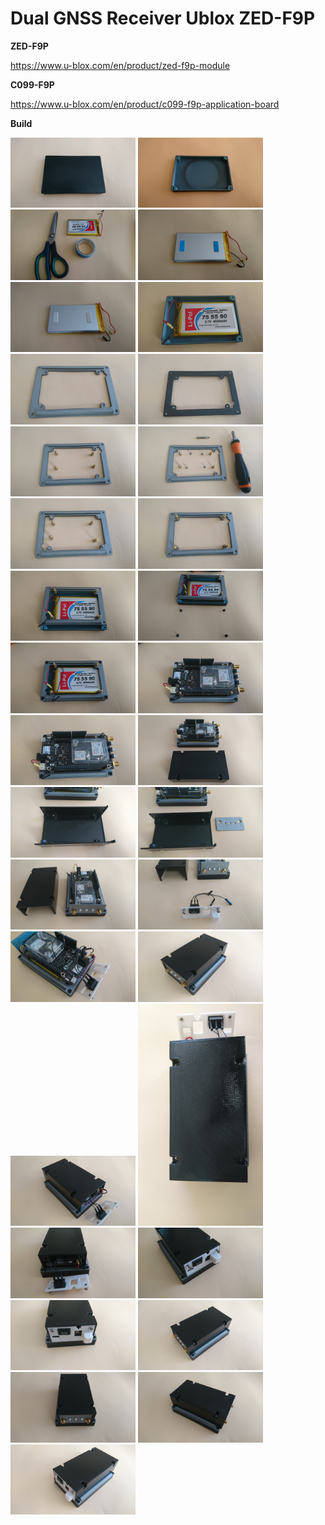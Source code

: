 # Dual GNSS Receiver Ublox ZED-F9P

**ZED-F9P**

https://www.u-blox.com/en/product/zed-f9p-module

**C099-F9P**

https://www.u-blox.com/en/product/c099-f9p-application-board

**Build**

<img src="./Build/DSC_0013.JPG" width="200"> <img src="./Build/DSC_0014.JPG" width="200"> <img src="./Build/DSC_0015.JPG" width="200">
<img src="./Build/DSC_0016.JPG" width="200"> <img src="./Build/DSC_0017.JPG" width="200"> <img src="./Build/DSC_0018.JPG" width="200">
<img src="./Build/DSC_0019.JPG" width="200"> <img src="./Build/DSC_0020.JPG" width="200"> <img src="./Build/DSC_0021.JPG" width="200">
<img src="./Build/DSC_0022.JPG" width="200"> <img src="./Build/DSC_0023.JPG" width="200"> <img src="./Build/DSC_0024.JPG" width="200">
<img src="./Build/DSC_0025.JPG" width="200"> <img src="./Build/DSC_0026.JPG" width="200"> <img src="./Build/DSC_0027.JPG" width="200">
<img src="./Build/DSC_0028.JPG" width="200"> <img src="./Build/DSC_0029.JPG" width="200"> <img src="./Build/DSC_0030.JPG" width="200">
<img src="./Build/DSC_0031.JPG" width="200"> <img src="./Build/DSC_0032.JPG" width="200"> <img src="./Build/DSC_0034.JPG" width="200">
<img src="./Build/DSC_0035.JPG" width="200"> <img src="./Build/DSC_0036.JPG" width="200"> <img src="./Build/DSC_0037.JPG" width="200">
<img src="./Build/DSC_0038.JPG" width="200"> <img src="./Build/DSC_0039.JPG" width="200"> <img src="./Build/DSC_0040.JPG" width="200">
<img src="./Build/DSC_0041.JPG" width="200"> <img src="./Build/DSC_0042.JPG" width="200"> <img src="./Build/DSC_0043.JPG" width="200">
<img src="./Build/DSC_0044.JPG" width="200"> <img src="./Build/DSC_0045.JPG" width="200"> <img src="./Build/DSC_0046.JPG" width="200">
